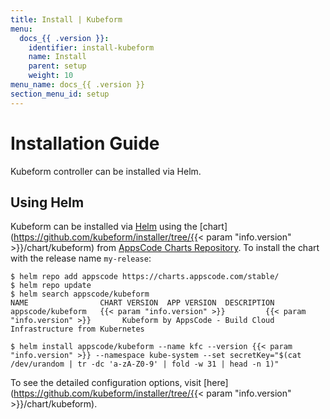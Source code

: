 ```yaml
---
title: Install | Kubeform
menu:
  docs_{{ .version }}:
    identifier: install-kubeform
    name: Install
    parent: setup
    weight: 10
menu_name: docs_{{ .version }}
section_menu_id: setup
---
```


# Installation Guide

Kubeform controller can be installed via Helm.

## Using Helm
Kubeform can be installed via [Helm](https://helm.sh/) using the [chart](https://github.com/kubeform/installer/tree/{{< param "info.version" >}}/chart/kubeform) from [AppsCode Charts Repository](https://github.com/appscode/charts). To install the chart with the release name `my-release`:

```console
$ helm repo add appscode https://charts.appscode.com/stable/
$ helm repo update
$ helm search appscode/kubeform
NAME                CHART VERSION  APP VERSION  DESCRIPTION
appscode/kubeform   {{< param "info.version" >}}         {{< param "info.version" >}}       Kubeform by AppsCode - Build Cloud Infrastructure from Kubernetes

$ helm install appscode/kubeform --name kfc --version {{< param "info.version" >}} --namespace kube-system --set secretKey="$(cat /dev/urandom | tr -dc 'a-zA-Z0-9' | fold -w 31 | head -n 1)"
```

To see the detailed configuration options, visit [here](https://github.com/kubeform/installer/tree/{{< param "info.version" >}}/chart/kubeform).
